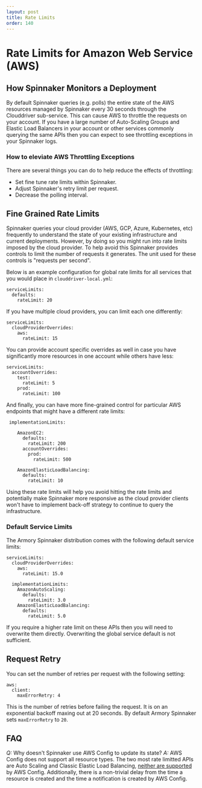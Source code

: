 ```yaml
---
layout: post
title: Rate Limits
order: 140
---
```

#  Rate Limits for Amazon Web Service (AWS)

## How Spinnaker Monitors a Deployment

By default Spinnaker queries (e.g. polls) the entire state of the AWS resources managed by Spinnaker every 30 seconds through the Clouddriver sub-service. This can cause AWS to throttle the requests on your account. If you have a large number of Auto-Scaling Groups and Elastic Load Balancers in your account or other services commonly querying the same APIs then you can expect to see throttling exceptions in your Spinnaker logs.

### How to eleviate AWS Throttling Exceptions

There are several things you can do to help reduce the effects of throttling:
- Set fine tune rate limits within Spinnaker.
- Adjust Spinnaker's retry limit per request.
- Decrease the polling interval.


## Fine Grained Rate Limits

Spinnaker queries your cloud provider (AWS, GCP, Azure, Kubernetes, etc) frequently to understand the state of your existing infrastructure and current deployments.  However, by doing so you might run into rate limits imposed by the cloud provider. To help avoid this Spinnaker provides controls to limit the number of requests it generates. The unit used for these controls is "requests per second".

Below is an example configuration for global rate limits for all services that you would place in `clouddriver-local.yml`:

```
serviceLimits:
  defaults:
    rateLimit: 20
```

If you have multiple cloud providers, you can limit each one differently:

```
serviceLimits:
  cloudProviderOverrides:
    aws:
      rateLimit: 15
```

You can provide account specific overrides as well in case you have significantly more resources in one account while others have less:

```
serviceLimits:
  accountOverrides:
    test:
      rateLimit: 5
    prod:
      rateLimit: 100
```

And finally, you can have more fine-grained control for particular AWS endpoints that might have a different rate limits:

```
 implementationLimits:

    AmazonEC2:
      defaults:
        rateLimit: 200
      accountOverrides:
        prod:
          rateLimit: 500

    AmazonElasticLoadBalancing:
      defaults:
        rateLimit: 10
```

Using these rate limits will help you avoid hitting the rate limits and potentially make Spinnaker more responsive as the cloud provider clients won't have to implement back-off strategy to continue to query the infrastructure. 

### Default Service Limits

The Armory Spinnaker distribution comes with the following default service limits:

```
serviceLimits:
  cloudProviderOverrides:
    aws:
      rateLimit: 15.0

  implementationLimits:
    AmazonAutoScaling:
      defaults:
        rateLimit: 3.0
    AmazonElasticLoadBalancing:
      defaults:
        rateLimit: 5.0
```

If you require a higher rate limit on these APIs then you will need to overwrite them directly. Overwriting the global service default is not sufficient.

## Request Retry

You can set the number of retries per request with the following setting:

```
aws:
  client:
    maxErrorRetry: 4
```
This is the number of retries before failing the request. It is on an exponential backoff maxing out at 20 seconds. By default Armory Spinnaker sets `maxErrorRetry` to `20`.


## FAQ

*Q:* Why doesn't Spinnaker use AWS Config to update its state?
*A:* AWS Config does not support all resource types. The two most rate limitted APIs are Auto Scaling and Classic Elastic Load Balancing, [neither are supported](http://docs.aws.amazon.com/config/latest/developerguide/resource-config-reference.html) by AWS Config. Additionally, there is a non-trivial delay from the time a resource is created and the time a notification is created by AWS Config.